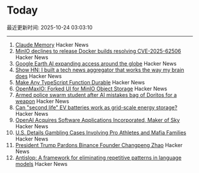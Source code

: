 # Today

最近更新时间: 2025-10-24 03:03:10

--- 
1. [Claude Memory](https://www.anthropic.com/news/memory) Hacker News
2. [MinIO declines to release Docker builds resolving CVE-2025-62506](https://github.com/minio/minio/issues/21647) Hacker News
3. [Google Earth AI expanding access around the globe](https://blog.google/technology/research/new-updates-and-more-access-to-google-earth-ai/) Hacker News
4. [Show HN: I built a tech news aggregator that works the way my brain does](https://deadstack.net/recent) Hacker News
5. [Make Any TypeScript Function Durable](https://useworkflow.dev/) Hacker News
6. [OpenMaxIO: Forked UI for MinIO Object Storage](https://github.com/OpenMaxIO/openmaxio-object-browser) Hacker News
7. [Armed police swarm student after AI mistakes bag of Doritos for a weapon](https://www.dexerto.com/entertainment/armed-police-swarm-student-after-ai-mistakes-bag-of-doritos-for-a-weapon-3273512/) Hacker News
8. [Can "second life" EV batteries work as grid-scale energy storage?](https://www.volts.wtf/p/can-second-life-ev-batteries-work) Hacker News
9. [OpenAI Acquires Software Applications Incorporated, Maker of Sky](https://openai.com/index/openai-acquires-software-applications-incorporated) Hacker News
10. [U.S. Details Gambling Cases Involving Pro Athletes and Mafia Families](https://www.nytimes.com/live/2025/10/23/nyregion/nba-illegal-gambling-arrests) Hacker News
11. [President Trump Pardons Binance Founder Changpeng Zhao](https://www.bbc.com/news/articles/cly1qrl9l1qo) Hacker News
12. [Antislop: A framework for eliminating repetitive patterns in language models](https://arxiv.org/abs/2510.15061) Hacker News
